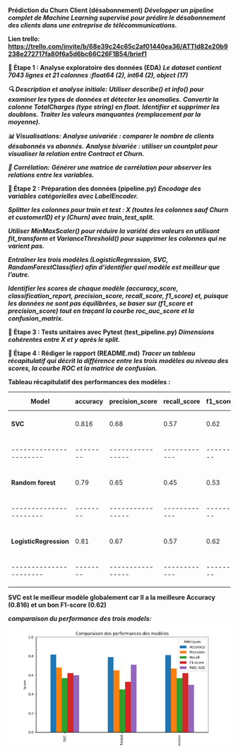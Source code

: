 **Prédiction du Churn Client (désabonnement)**
***Développer un pipeline complet de Machine Learning supervisé pour prédire le désabonnement des clients dans une entreprise de télécommunications.*** 

**Lien trello: https://trello.com/invite/b/68e39c24c65c2af01440ea36/ATTId82e20b9238e272717fa80f6a5d6bc66C26F1B54/brief1**

**🧩 Étape 1 : Analyse exploratoire des données (EDA)**
***Le dataset contient 7043 lignes et 21 colonnes :float64 (2), int64 (2), object (17)***

***🔍 Description et analyse initiale:***
***Utiliser describe() et info() pour examiner les types de données et détecter les anomalies.***
***Convertir la colonne TotalCharges (type string) en float.***
***Identifier et supprimer les doublons.***
***Traiter les valeurs manquantes (remplacement par la moyenne).***

***📊 Visualisations:***
***Analyse univariée : comparer le nombre de clients désabonnés vs abonnés.***
***Analyse bivariée : utiliser un countplot pour visualiser la relation entre Contract et Churn.***

***🔗 Corrélation:***
***Générer une matrice de corrélation pour observer les relations entre les variables.***


**🧩 Étape 2 : Préparation des données (pipeline.py)**
***Encodage des variables catégorielles avec LabelEncoder.***

***Splitter les colonnes pour train et test : X (toutes les colonnes sauf Churn et customerID) et y (Churn) avec train_test_split.***

***Utiliser MinMaxScaler() pour réduire la variété des valeurs en utilisant fit_transform et VarianceThreshold() pour supprimer les colonnes qui ne varient pas.***

***Entraîner les trois modèles (LogisticRegression, SVC, RandomForestClassifier) afin d’identifier quel modèle est meilleur que l’autre.***

***Identifier les scores de chaque modèle (accuracy_score, classification_report, precision_score, recall_score, f1_score) et, puisque les données ne sont pas équilibrées, se baser sur (f1_score et precision_score) tout en traçant la courbe roc_auc_score et la confusion_matrix.***

**🧩 Étape 3 : Tests unitaires avec Pytest (test_pipeline.py)**
***Dimensions cohérentes entre X et y après le split.***

**🧩 Étape 4 : Rédiger le rapport (README.md)**
***Tracer un tableau récapitulatif qui décrit la différence entre les trois modèles au niveau des scores, la courbe ROC et la matrice de confusion.***





**Tableau récapitulatif des performances des modèles :**

|Model                 |accuracy|precision_score |recall_score|f1_score|roc_auc_score  |ROC         |matrice confusion  |
|----------------------|--------|----------------|------------|--------|---------------|------------|---------------|
|**SVC**               |0.816   |0.68            |0.57        |0.62    |0.60           |<img src="SVC/courbe_roc.png" width="120"/>|<img src="SVC/matrice_confusion.png" width="120"/>       |
|----------------------|--------|----------------|------------|--------|---------------|------------|---------------|
|**Random forest**     |0.79    |0.65            |0.45        |0.53    |0.71           |<img src="RandomForest/curv_roc.png" width="120"/>|<img src="RandomForest/matrice_confusion.png" width="120"/> 
|----------------------|--------|----------------|------------|--------|---------------|------------|---------------|
|**LogisticRegression**|0.81    |0.67            |0.57        |0.62    |0.5            |<img src="logisticregression/Figure_1.png" width="120"/>|<img src="logisticregression/matrice_confusion.png" width="120"/> 
|----------------------|--------|----------------|------------|--------|---------------|------------|---------------|

**SVC est le meilleur modèle globalement car Il a la meilleure Accuracy (0.816) et un bon F1-score (0.62)**

***comparaison du performance des trois models:***
![comparaison du performance ](bar.png)
